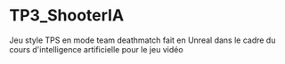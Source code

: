 # TP3_ShooterIA
Jeu style TPS en mode team deathmatch fait en Unreal dans le cadre du cours d'intelligence artificielle pour le jeu vidéo
